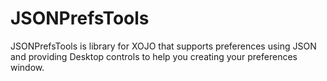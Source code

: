 # JSONPrefsTools
JSONPrefsTools is library for XOJO that supports preferences using JSON and providing Desktop controls to help you creating your preferences window.
